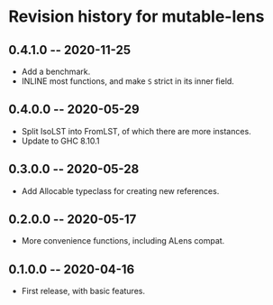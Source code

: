 # Revision history for mutable-lens

## 0.4.1.0 -- 2020-11-25

* Add a benchmark.
* INLINE most functions, and make `S` strict in its inner field.

## 0.4.0.0 -- 2020-05-29

* Split IsoLST into FromLST, of which there are more instances.
* Update to GHC 8.10.1

## 0.3.0.0 -- 2020-05-28

* Add Allocable typeclass for creating new references.

## 0.2.0.0 -- 2020-05-17

* More convenience functions, including ALens compat.

## 0.1.0.0 -- 2020-04-16

* First release, with basic features.
